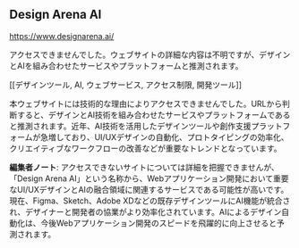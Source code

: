 ## Design Arena AI

https://www.designarena.ai/

アクセスできませんでした。ウェブサイトの詳細な内容は不明ですが、デザインとAIを組み合わせたサービスやプラットフォームと推測されます。

[[デザインツール, AI, ウェブサービス, アクセス制限, 開発ツール]]

本ウェブサイトには技術的な理由によりアクセスできませんでした。URLから判断すると、デザインとAI技術を組み合わせたサービスやプラットフォームであると推測されます。近年、AI技術を活用したデザインツールや創作支援プラットフォームが急増しており、UI/UXデザインの自動化、プロトタイピングの効率化、クリエイティブなワークフローの改善などが重要なトレンドとなっています。

**編集者ノート**: アクセスできないサイトについては詳細を把握できませんが、「Design Arena AI」という名称から、Webアプリケーション開発において重要なUI/UXデザインとAIの融合領域に関連するサービスである可能性が高いです。現在、Figma、Sketch、Adobe XDなどの既存デザインツールにAI機能が統合され、デザイナーと開発者の協業がより効率化されています。AIによるデザイン自動化は、今後Webアプリケーション開発のスピードを飛躍的に向上させると予測されます。